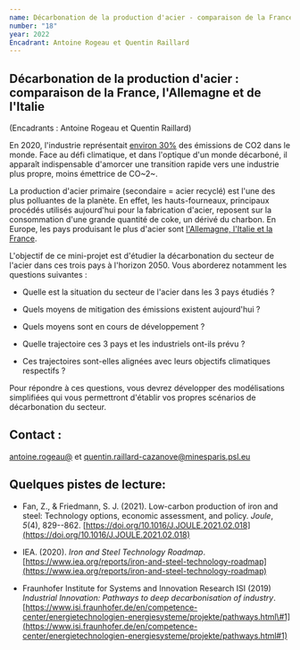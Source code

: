```yaml
---
name: Décarbonation de la production d'acier - comparaison de la France, l'Allemagne et de l'Italie
number: "18"
year: 2022
Encadrant: Antoine Rogeau et Quentin Raillard
---
```


## Décarbonation de la production d'acier : comparaison de la France, l'Allemagne et de l'Italie

(Encadrants : Antoine Rogeau et Quentin Raillard)

En 2020, l'industrie représentait [environ 30%](https://ourworldindata.org/emissions-by-sector) des émissions
de CO2 dans le monde. Face au défi climatique, et dans l'optique d'un
monde décarboné, il apparaît indispensable d'amorcer une transition
rapide vers une industrie plus propre, moins émettrice de CO~2~.

La production d'acier primaire (secondaire = acier recyclé) est l'une
des plus polluantes de la planète. En effet, les hauts-fourneaux,
principaux procédés utilisés aujourd'hui pour la fabrication d'acier,
reposent sur la consommation d'une grande quantité de coke, un dérivé du
charbon. En Europe, les pays produisant le plus d'acier sont
[l'Allemagne, l'Italie et la France](https://www.statista.com/statistics/698940/steel-production-by-country-eu28/).

L'objectif de ce mini-projet est d'étudier la décarbonation du secteur
de l'acier dans ces trois pays à l'horizon 2050. Vous aborderez
notamment les questions suivantes :

-   Quelle est la situation du secteur de l'acier dans les 3 pays étudiés ?

-   Quels moyens de mitigation des émissions existent aujourd'hui ?

-   Quels moyens sont en cours de développement ?

-   Quelle trajectoire ces 3 pays et les industriels ont-ils prévu ?

-   Ces trajectoires sont-elles alignées avec leurs objectifs climatiques respectifs ?

Pour répondre à ces questions, vous devrez développer des modélisations
simplifiées qui vous permettront d'établir vos propres scénarios de
décarbonation du secteur.

## Contact :

[antoine.rogeau@](mailto:antoine.rogeau@engie.com)
et
[quentin.raillard-cazanove\@minesparis.psl.eu](mailto:quentin.raillard-cazanove@mines-paristech.fr)


## Quelques pistes de lecture:

-   Fan, Z., & Friedmann, S. J. (2021). Low-carbon production of iron and steel: Technology options, economic assessment, and policy. *Joule*, *5*(4), 829--862. [https://doi.org/10.1016/J.JOULE.2021.02.018](https://doi.org/10.1016/J.JOULE.2021.02.018)

-   IEA. (2020). *Iron and Steel Technology Roadmap*. [https://www.iea.org/reports/iron-and-steel-technology-roadmap](https://www.iea.org/reports/iron-and-steel-technology-roadmap)

-   Fraunhofer Institute for Systems and Innovation Research ISI (2019) *Industrial Innovation: Pathways to deep decarbonisation of industry*. [https://www.isi.fraunhofer.de/en/competence-center/energietechnologien-energiesysteme/projekte/pathways.html\#1](https://www.isi.fraunhofer.de/en/competence-center/energietechnologien-energiesysteme/projekte/pathways.html#1)
